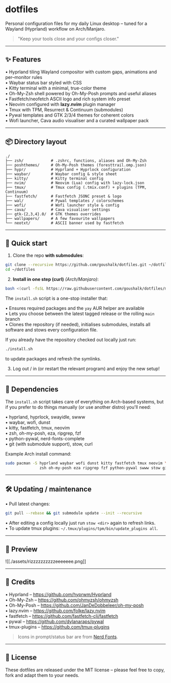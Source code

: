 # dotfiles

Personal configuration files for my daily Linux desktop – tuned for a Wayland (Hyprland) workflow on Arch/Manjaro.

> "Keep your tools close and your configs closer."

---

## ✨ Features

• Hyprland tiling Wayland compositor with custom gaps, animations and per–monitor rules  
• Waybar status bar styled with CSS  
• Kitty terminal with a minimal, true-color theme  
• Oh-My-Zsh shell powered by Oh-My-Posh prompts and useful aliases  
• Fastfetch/neofetch ASCII logo and rich system info preset  
• Neovim configured with **lazy.nvim** plugin manager  
• Tmux with TPM, Resurrect & Continuum (submodules)  
• Pywal templates and GTK 2/3/4 themes for coherent colors  
• Wofi launcher, Cava audio visualiser and a curated wallpaper pack

---

## 📦 Directory layout

```
./
├── zsh/            # .zshrc, functions, aliases and Oh-My-Zsh
├── poshthemes/     # Oh-My-Posh themes (foresttrail.omp.json)
├── hypr/           # Hyprland + Hyprlock configuration
├── waybar/         # Waybar config & style sheet
├── kitty/          # Kitty terminal config
├── nvim/           # Neovim (Lua) config with lazy-lock.json
├── tmux/           # Tmux config (.tmix.conf) + plugins (TPM, Continuum)
├── fastfetch/      # Fastfetch JSONC preset & logo
├── wal/            # Pywal templates / colorschemes
├── wofi/           # Wofi launcher style & config
├── cava/           # Cava visualiser settings
├── gtk-{2,3,4}.0/  # GTK themes overrides
├── wallpapers/     # A few favourite wallpapers
└── neotxt/         # ASCII banner used by fastfetch
```

---

## 🚀 Quick start

1. Clone the repo **with submodules**:

```bash
git clone --recursive https://github.com/goushalk/dotfiles.git ~/dotfiles
cd ~/dotfiles
```

2. **Install in one step (curl)** *(Arch/Manjaro)*:

```bash
bash <(curl -fsSL https://raw.githubusercontent.com/goushalk/dotfiles/main/install.sh)
```

The `install.sh` script is a one-stop installer that:

• Ensures required packages and the `yay` AUR helper are available  
• Lets you choose between the latest tagged release or the rolling `main` branch  
• Clones the repository (if needed), initialises submodules, installs all software and stows every configuration file.

If you already have the repository checked out locally just run:

```bash
./install.sh
```

to update packages and refresh the symlinks.

3. Log out / in (or restart the relevant program) and enjoy the new setup!

---

## 🔧 Dependencies

The `install.sh` script takes care of everything on Arch-based systems, but if you prefer to do things manually (or use another distro) you'll need:

• hyprland, hyprlock, swayidle, swww  
• waybar, wofi, dunst  
• kitty, fastfetch, tmux, neovim  
• zsh, oh-my-posh, eza, ripgrep, fzf  
• python-pywal, nerd-fonts-complete  
• git (with submodule support), stow, curl

Example Arch install command:

```bash
sudo pacman -S hyprland waybar wofi dunst kitty fastfetch tmux neovim \
               zsh oh-my-posh eza ripgrep fzf python-pywal swww stow git curl
```

---

## 🛠 Updating / maintenance

• Pull latest changes:
```bash
git pull --rebase && git submodule update --init --recursive
```
• After editing a config locally just run `stow <dir>` again to refresh links.  
• To update tmux plugins: `~/.tmux/plugins/tpm/bin/update_plugins all`.

---

## 📸 Preview

![[./assets/rizzzzzzzzzzeeeeeee.png]]

---

## 🤝 Credits

• Hyprland – https://github.com/hyprwm/Hyprland  
• Oh-My-Zsh – https://github.com/ohmyzsh/ohmyzsh  
• Oh-My-Posh – https://github.com/JanDeDobbeleer/oh-my-posh  
• lazy.nvim – https://github.com/folke/lazy.nvim  
• fastfetch – https://github.com/fastfetch-cli/fastfetch  
• pywal – https://github.com/dylanaraps/pywal  
• tmux-plugins – https://github.com/tmux-plugins  

> Icons in prompt/status bar are from [Nerd Fonts](https://www.nerdfonts.com/).

---

## 📜 License

These dotfiles are released under the MIT license – please feel free to copy, fork and adapt them to your needs. 
